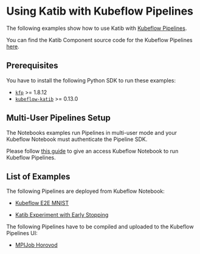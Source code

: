 # Using Katib with Kubeflow Pipelines

The following examples show how to use Katib with
[Kubeflow Pipelines](https://github.com/kubeflow/pipelines).

You can find the Katib Component source code for the Kubeflow Pipelines
[here](https://github.com/kubeflow/pipelines/tree/master/components/kubeflow/katib-launcher).

## Prerequisites

You have to install the following Python SDK to run these examples:

- [`kfp`](https://pypi.org/project/kfp/) >= 1.8.12
- [`kubeflow-katib`](https://pypi.org/project/kubeflow-katib/) >= 0.13.0

## Multi-User Pipelines Setup

The Notebooks examples run Pipelines in multi-user mode and your Kubeflow Notebook must authenticate the Pipeline SDK.

Please follow [this guide](https://www.kubeflow.org/docs/components/pipelines/user-guides/core-functions/connect-api/)
to give an access Kubeflow Notebook to run Kubeflow Pipelines.

## List of Examples

The following Pipelines are deployed from Kubeflow Notebook:

- [Kubeflow E2E MNIST](kubeflow-e2e-mnist.ipynb)

- [Katib Experiment with Early Stopping](early-stopping.ipynb)

The following Pipelines have to be compiled and uploaded to the Kubeflow Pipelines UI:

- [MPIJob Horovod](mpi-job-horovod.py)
